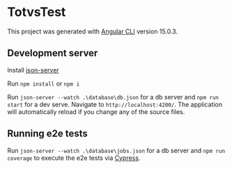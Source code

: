 # TotvsTest

This project was generated with [Angular CLI](https://github.com/angular/angular-cli) version 15.0.3.

## Development server

Install [json-server](https://www.npmjs.com/package/json-server)

Run `npm install` or `npm i`

Run `json-server --watch .\database\db.json` for a db server and `npm run start` for a dev serve. Navigate to `http://localhost:4200/`. The application will automatically reload if you change any of the source files.

## Running e2e tests

Run `json-server --watch .\database\jobs.json` for a db server and `npm run coverage` to execute the e2e tests via [Cypress](https://www.cypress.io/).
